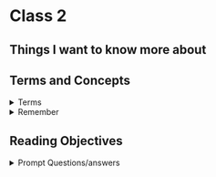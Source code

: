 # Class 2

## Things I want to know more about

## Terms and Concepts

<details markdown="block"><summary>Terms</summary>

<dl>
    <dt></dt>
    <dd></dd>
    <dt></dt>
    <dd></dd>
    <dt></dt>
    <dd></dd>
    <dt></dt>
    <dd></dd>
</dl>

</details>

<details markdown="block"><summary>Remember</summary>

### ThingToRemember

</details>

## Reading Objectives

<details markdown="block"><summary>Prompt Questions/answers</summary>

## HTML

### 1.Why is it important to use semantic elements in our HTML?

It gives meaning to the content and structure of a webpage, makes the page more accessible to other users and search engines by clearly defining the purpose of elements in the content.

### 2. How many levels of headings are there in HTML?

There are 6 levels.

### 3.What are some uses for the `<sup>` and `<sub>` elements?

The `<sup>` element is common in exponents and foot notes, the `<sub>` element is common in chemical formulas like H<sub>2</sub>0 and footnote references.

### 4. When using the `<abbr>` element, what attribute must be added to provide the full expansion of the term?

When using the abbreviation element you should include the title for the expanded form of the abbreviated term. it looks like `<abbr title="World Wide Web">WWW>` ends up looking like <abbr title="World Wide Web"


## CSS

### 1. What are ways we can apply CSS to our HTML?

### 2. Why should we avoid using inline styles?

### 3. Review the block of code below and answer the following questions:

```
h2 {
color: black;
padding: 5px;
}
```

#### * What is representing the selector?

#### * Which components are the CSS declarations?

#### * Which components are considered properties?

## JS

### 1. What data type is a sequence of text enclosed in single quote marks?

### 2. List 4 types of JavaScript operators.

### 3. Describe a real world Problem you could solve with a Function.


### 4. An if statement checks a __ and if it evaluates to ___, then the code block will execute.


### 5. What is the use of an else if?

### 6. List 3 different types of comparison operators.

### 7. What is the difference between the logical operator && and ||?


</details>